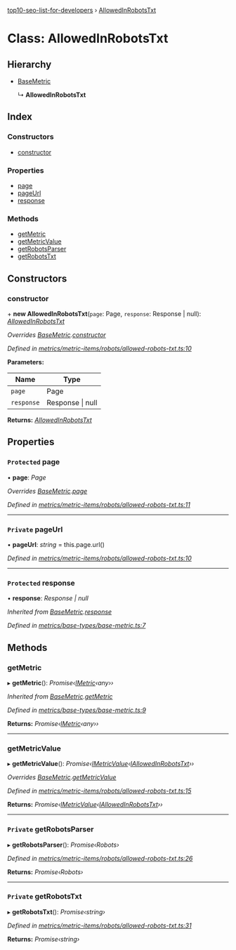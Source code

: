 [top10-seo-list-for-developers](../README.md) › [AllowedInRobotsTxt](allowedinrobotstxt.md)

# Class: AllowedInRobotsTxt

## Hierarchy

* [BaseMetric](basemetric.md)

  ↳ **AllowedInRobotsTxt**

## Index

### Constructors

* [constructor](allowedinrobotstxt.md#constructor)

### Properties

* [page](allowedinrobotstxt.md#protected-page)
* [pageUrl](allowedinrobotstxt.md#private-pageurl)
* [response](allowedinrobotstxt.md#protected-response)

### Methods

* [getMetric](allowedinrobotstxt.md#getmetric)
* [getMetricValue](allowedinrobotstxt.md#getmetricvalue)
* [getRobotsParser](allowedinrobotstxt.md#private-getrobotsparser)
* [getRobotsTxt](allowedinrobotstxt.md#private-getrobotstxt)

## Constructors

###  constructor

\+ **new AllowedInRobotsTxt**(`page`: Page, `response`: Response | null): *[AllowedInRobotsTxt](allowedinrobotstxt.md)*

*Overrides [BaseMetric](basemetric.md).[constructor](basemetric.md#constructor)*

*Defined in [metrics/metric-items/robots/allowed-robots-txt.ts:10](https://github.com/deepcrawl/top10-seo-list-for-developer/blob/38108d7/src/metrics/metric-items/robots/allowed-robots-txt.ts#L10)*

**Parameters:**

Name | Type |
------ | ------ |
`page` | Page |
`response` | Response &#124; null |

**Returns:** *[AllowedInRobotsTxt](allowedinrobotstxt.md)*

## Properties

### `Protected` page

• **page**: *Page*

*Overrides [BaseMetric](basemetric.md).[page](basemetric.md#protected-page)*

*Defined in [metrics/metric-items/robots/allowed-robots-txt.ts:11](https://github.com/deepcrawl/top10-seo-list-for-developer/blob/38108d7/src/metrics/metric-items/robots/allowed-robots-txt.ts#L11)*

___

### `Private` pageUrl

• **pageUrl**: *string* =  this.page.url()

*Defined in [metrics/metric-items/robots/allowed-robots-txt.ts:10](https://github.com/deepcrawl/top10-seo-list-for-developer/blob/38108d7/src/metrics/metric-items/robots/allowed-robots-txt.ts#L10)*

___

### `Protected` response

• **response**: *Response | null*

*Inherited from [BaseMetric](basemetric.md).[response](basemetric.md#protected-response)*

*Defined in [metrics/base-types/base-metric.ts:7](https://github.com/deepcrawl/top10-seo-list-for-developer/blob/38108d7/src/metrics/base-types/base-metric.ts#L7)*

## Methods

###  getMetric

▸ **getMetric**(): *Promise‹[IMetric](../interfaces/imetric.md)‹any››*

*Inherited from [BaseMetric](basemetric.md).[getMetric](basemetric.md#getmetric)*

*Defined in [metrics/base-types/base-metric.ts:9](https://github.com/deepcrawl/top10-seo-list-for-developer/blob/38108d7/src/metrics/base-types/base-metric.ts#L9)*

**Returns:** *Promise‹[IMetric](../interfaces/imetric.md)‹any››*

___

###  getMetricValue

▸ **getMetricValue**(): *Promise‹[IMetricValue](../interfaces/imetricvalue.md)‹[IAllowedInRobotsTxt](../interfaces/iallowedinrobotstxt.md)››*

*Overrides [BaseMetric](basemetric.md).[getMetricValue](basemetric.md#abstract-getmetricvalue)*

*Defined in [metrics/metric-items/robots/allowed-robots-txt.ts:15](https://github.com/deepcrawl/top10-seo-list-for-developer/blob/38108d7/src/metrics/metric-items/robots/allowed-robots-txt.ts#L15)*

**Returns:** *Promise‹[IMetricValue](../interfaces/imetricvalue.md)‹[IAllowedInRobotsTxt](../interfaces/iallowedinrobotstxt.md)››*

___

### `Private` getRobotsParser

▸ **getRobotsParser**(): *Promise‹Robots›*

*Defined in [metrics/metric-items/robots/allowed-robots-txt.ts:26](https://github.com/deepcrawl/top10-seo-list-for-developer/blob/38108d7/src/metrics/metric-items/robots/allowed-robots-txt.ts#L26)*

**Returns:** *Promise‹Robots›*

___

### `Private` getRobotsTxt

▸ **getRobotsTxt**(): *Promise‹string›*

*Defined in [metrics/metric-items/robots/allowed-robots-txt.ts:31](https://github.com/deepcrawl/top10-seo-list-for-developer/blob/38108d7/src/metrics/metric-items/robots/allowed-robots-txt.ts#L31)*

**Returns:** *Promise‹string›*
